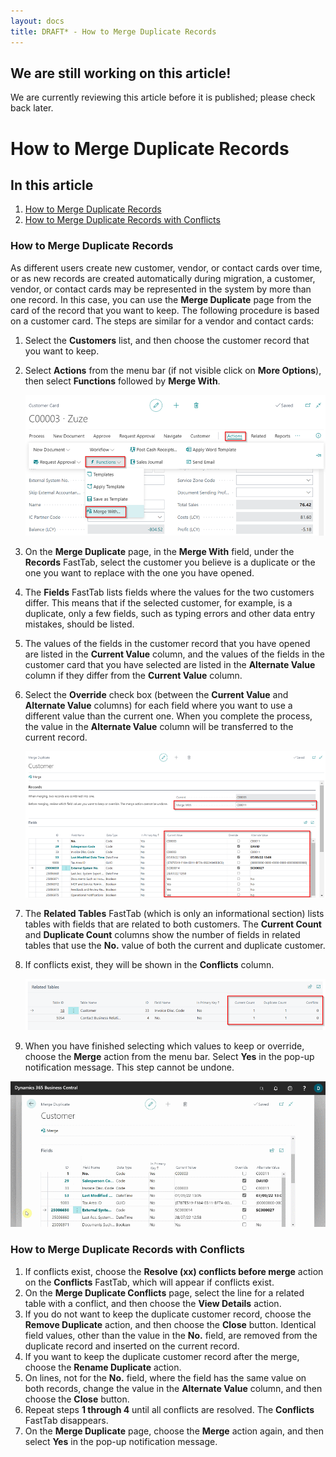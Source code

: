 ```yaml
---
layout: docs
title: DRAFT* - How to Merge Duplicate Records
---
```


## We are still working on this article!
We are currently reviewing this article before it is published; please check back later.

# How to Merge Duplicate Records

## In this article
1. [How to Merge Duplicate Records](#how-to-merge-duplicate-records)
2. [How to Merge Duplicate Records with Conflicts](#how-to-merge-duplicate-records-with-conflicts)

### How to Merge Duplicate Records
As different users create new customer, vendor, or contact cards over time, or as new records are created automatically during migration, a customer, vendor, or contact cards may be represented in the system by more than one record. In this case, you can use the **Merge Duplicate** page from the card of the record that you want to keep.
The following procedure is based on a customer card. The steps are similar for a vendor and contact cards:
1. Select the **Customers** list, and then choose the customer record that you want to keep.
2. Select **Actions** from the menu bar (if not visible click on **More Options**), then select **Functions** followed by **Merge With**.

   ![](media/garagehive-customer-merge-record1.png)

3. On the **Merge Duplicate** page, in the **Merge With** field, under the **Records** FastTab, select the customer you believe is a duplicate or the one you want to replace with the one you have opened.
4. The **Fields** FastTab lists fields where the values for the two customers differ. This means that if the selected customer, for example, is a duplicate, only a few fields, such as typing errors and other data entry mistakes, should be listed.
5. The values of the fields in the customer record that you have opened are listed in the **Current Value** column, and the values of the fields in the customer card that you have selected are listed in the **Alternate Value** column if they differ from the **Current Value** column.
6. Select the **Override** check box (between the **Current Value** and **Alternate Value** columns) for each field where you want to use a different value than the current one. When you complete the process, the value in the **Alternate Value** column will be transferred to the current record.

   ![](media/garagehive-customer-merge-record2.png)

7. The **Related Tables** FastTab (which is only an informational section) lists tables with fields that are related to both customers. The **Current Count** and **Duplicate Count** columns show the number of fields in related tables that use the **No.** value of both the current and duplicate customer.
8. If conflicts exist, they will be shown in the **Conflicts** column.

   ![](media/garagehive-customer-merge-record3.png)

9.  When you have finished selecting which values to keep or override, choose the **Merge** action from the menu bar. Select **Yes** in the pop-up notification message. This step cannot be undone.

   ![](media/garagehive-customer-merge-record4.gif)

### How to Merge Duplicate Records with Conflicts
1. If conflicts exist, choose the **Resolve (xx) conflicts before merge** action on the **Conflicts** FastTab, which will appear if conflicts exist.
2. On the **Merge Duplicate Conflicts** page, select the line for a related table with a conflict, and then choose the **View Details** action.
3. If you do not want to keep the duplicate customer record, choose the **Remove Duplicate** action, and then choose the **Close** button. Identical field values, other than the value in the **No.** field, are removed from the duplicate record and inserted on the current record.
4. If you want to keep the duplicate customer record after the merge, choose the **Rename Duplicate** action.
5. On lines, not for the **No.** field, where the field has the same value on both records, change the value in the **Alternate Value** column, and then choose the **Close** button.
6. Repeat steps **1 through 4** until all conflicts are resolved. The **Conflicts** FastTab disappears.
7. On the **Merge Duplicate** page, choose the **Merge** action again, and then select **Yes** in the pop-up notification message.


